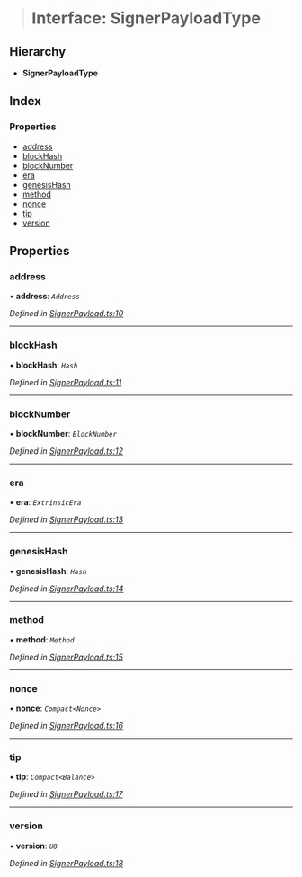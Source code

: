 > # Interface: SignerPayloadType

## Hierarchy

* **SignerPayloadType**

## Index

### Properties

* [address](_signerpayload_.signerpayloadtype.md#address)
* [blockHash](_signerpayload_.signerpayloadtype.md#blockhash)
* [blockNumber](_signerpayload_.signerpayloadtype.md#blocknumber)
* [era](_signerpayload_.signerpayloadtype.md#era)
* [genesisHash](_signerpayload_.signerpayloadtype.md#genesishash)
* [method](_signerpayload_.signerpayloadtype.md#method)
* [nonce](_signerpayload_.signerpayloadtype.md#nonce)
* [tip](_signerpayload_.signerpayloadtype.md#tip)
* [version](_signerpayload_.signerpayloadtype.md#version)

## Properties

###  address

• **address**: *`Address`*

*Defined in [SignerPayload.ts:10](https://github.com/polkadot-js/api/blob/1525d64/packages/api/src/SignerPayload.ts#L10)*

___

###  blockHash

• **blockHash**: *`Hash`*

*Defined in [SignerPayload.ts:11](https://github.com/polkadot-js/api/blob/1525d64/packages/api/src/SignerPayload.ts#L11)*

___

###  blockNumber

• **blockNumber**: *`BlockNumber`*

*Defined in [SignerPayload.ts:12](https://github.com/polkadot-js/api/blob/1525d64/packages/api/src/SignerPayload.ts#L12)*

___

###  era

• **era**: *`ExtrinsicEra`*

*Defined in [SignerPayload.ts:13](https://github.com/polkadot-js/api/blob/1525d64/packages/api/src/SignerPayload.ts#L13)*

___

###  genesisHash

• **genesisHash**: *`Hash`*

*Defined in [SignerPayload.ts:14](https://github.com/polkadot-js/api/blob/1525d64/packages/api/src/SignerPayload.ts#L14)*

___

###  method

• **method**: *`Method`*

*Defined in [SignerPayload.ts:15](https://github.com/polkadot-js/api/blob/1525d64/packages/api/src/SignerPayload.ts#L15)*

___

###  nonce

• **nonce**: *`Compact<Nonce>`*

*Defined in [SignerPayload.ts:16](https://github.com/polkadot-js/api/blob/1525d64/packages/api/src/SignerPayload.ts#L16)*

___

###  tip

• **tip**: *`Compact<Balance>`*

*Defined in [SignerPayload.ts:17](https://github.com/polkadot-js/api/blob/1525d64/packages/api/src/SignerPayload.ts#L17)*

___

###  version

• **version**: *`U8`*

*Defined in [SignerPayload.ts:18](https://github.com/polkadot-js/api/blob/1525d64/packages/api/src/SignerPayload.ts#L18)*